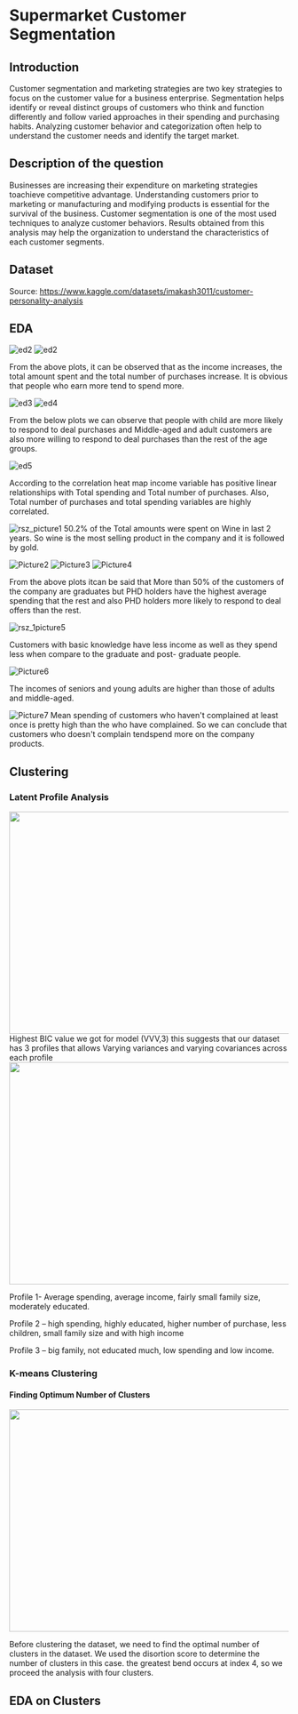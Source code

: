 # Supermarket Customer Segmentation

## Introduction

Customer segmentation and marketing strategies are two key strategies to focus on the customer value for a business enterprise. Segmentation helps identify or reveal distinct groups of customers who think and function differently and follow varied approaches in their spending and purchasing habits. Analyzing customer behavior and categorization often help to understand the customer needs and identify the target market.

## Description of the question 

Businesses are increasing their expenditure on marketing strategies toachieve competitive advantage. Understanding customers prior to marketing or manufacturing and modifying products is essential for the survival of the business. Customer segmentation is one of the most used techniques to analyze customer behaviors. Results obtained from this analysis may help the organization to understand the characteristics of each customer segments.

## Dataset 
Source: https://www.kaggle.com/datasets/imakash3011/customer-personality-analysis

## EDA

![ed2](https://user-images.githubusercontent.com/83495853/205257749-64826eee-38bb-4420-be7b-84b3dbcf5f28.png) ![ed2](https://user-images.githubusercontent.com/83495853/205257749-64826eee-38bb-4420-be7b-84b3dbcf5f28.png)

From the above plots, it can be observed that as the income increases, the total amount spent and the total number of purchases increase. It is obvious that people who earn more tend to spend more. 

![ed3](https://user-images.githubusercontent.com/83495853/205258283-a4ceca1e-8652-479c-b984-464a09ea47a2.png) ![ed4](https://user-images.githubusercontent.com/83495853/205258299-7c35c5aa-d264-4eb9-93de-518599e29879.png)

From the below plots we can observe that people with child are more likely to respond to deal purchases and Middle-aged and adult customers are also more willing to respond to deal purchases than the rest of the age groups.  

![ed5](https://user-images.githubusercontent.com/83495853/205258329-13dcc1e3-000c-444d-950f-9d0b0bb9ed89.png)

According to the correlation heat map income variable has positive linear relationships with Total spending and Total number of purchases.  Also, Total number of purchases and total spending variables are highly correlated.  


![rsz_picture1](https://user-images.githubusercontent.com/83495853/205260742-7151e048-3d5c-4d0a-b237-57daffce9db3.png) 50.2% of the Total amounts were spent on Wine in last 2 years. So wine is the most selling product in the company and it is followed by gold.

![Picture2](https://user-images.githubusercontent.com/83495853/205260906-b126d2b9-132f-45b9-8394-ab4b44ffd002.png) ![Picture3](https://user-images.githubusercontent.com/83495853/205261344-50d4fd78-068d-45c4-beb6-568c9292daa8.png) ![Picture4](https://user-images.githubusercontent.com/83495853/205261374-29539b17-6af8-475f-859f-e13afefe2e8a.png)

From the above plots itcan be said that More than 50% of the customers of the company are graduates but PHD holders have the highest average spending that the rest and also PHD holders more likely to respond to deal offers than the rest.

![rsz_1picture5](https://user-images.githubusercontent.com/83495853/205262259-c5347f38-a851-43ba-9447-0056da005725.png)

Customers with basic knowledge have less income as well as they spend less when compare to the graduate and post- graduate people. 

![Picture6](https://user-images.githubusercontent.com/83495853/205264648-da96cd02-41c1-4253-9892-82f9c19a45a6.png)

The incomes of seniors and young adults are higher than those of adults and middle-aged.

![Picture7](https://user-images.githubusercontent.com/83495853/205265135-01a5af51-39ac-4452-8033-980f0689901a.jpg)
Mean spending of customers who haven't complained at least once is pretty high than the who have complained. So we can conclude that customers who doesn't complain tendspend more on the company products.

## Clustering
### Latent Profile Analysis
<img src="https://user-images.githubusercontent.com/83495853/205266465-b146fb86-a34d-4de9-867d-f9711305c899.png" width="600" height="400"/>
Highest BIC value we got for model (VVV,3) this suggests that our dataset has 3 profiles that allows Varying variances and varying covariances across each profile

<img src="https://user-images.githubusercontent.com/83495853/205267272-6b00d630-e800-461b-bfa5-4c3b61c45660.png" width="600" height="400"/>

Profile 1- Average spending, average income, fairly small family size, moderately educated.

Profile 2 – high spending, highly educated, higher number of purchase, less children, small family size and with high income

Profile 3 – big family, not educated much, low spending and low income. 

### K-means Clustering

#### Finding Optimum Number of Clusters
<img src="https://user-images.githubusercontent.com/83495853/205268241-360ae9ab-cbe8-4bdd-9cfe-37b7eeb28eea.png" width="600" height="400"/>

Before clustering the dataset, we need to find the optimal number of clusters in the dataset. We used the disortion score to determine the number of clusters in this case. the greatest bend occurs at index 4, so we proceed the analysis with four clusters. 

## EDA on Clusters



